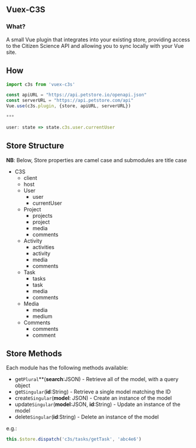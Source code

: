 ## Vuex-C3S

### What?

A small Vue plugin that integrates into your existing store, providing access to the Citizen Science API and allowing you to sync locally with your Vue site.

## How

```javascript
import c3s from 'vuex-c3s'

const apiURL = "https://api.petstore.io/openapi.json"
const serverURL = "https://api.petstore.com/api"
Vue.use(c3s.plugin, {store, apiURL, serverURL})

***

user: state => state.c3s.user.currentUser
```

## Store Structure

**NB**: Below, Store properties are camel case and submodules are title case

* C3S
    * client
    * host
    * User
        * user
        * currentUser
    * Project
        * projects
        * project
        * media
        * comments
    * Activity
        * activities
        * activity
        * media
        * comments
    * Task
        * tasks
        * task
        * media
        * comments
    * Media
        * media
        * medium
    * Comments
        * comments
        * comment
        
 ## Store Methods
 
 Each module has the following methods available:
 * get`Plural`**(**search**:JSON) - Retrieve all of the model, with a query object
 * get`Singular`(**id**:String) - Retrieve a single model matching the ID
 * create`Singular`(**model**: JSON) - Create an instance of the model
 * update`Singular`(**model**:JSON, **id**:String) - Update an instance of the model
 * delete`Singular`(**id**:String) - Delete an instance of the model
 
 e.g.:
 
 ```javascript
this.$store.dispatch('c3s/tasks/getTask', 'abc4e6')
```
